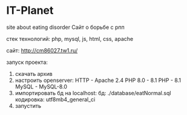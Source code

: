 # IT-Planet
site about eating disorder
Сайт о борьбе с рпп

стек технологий: php, mysql, js, html, css, apache

сайт: http://cm86027.tw1.ru/

запуск проекта:
  1. скачать архив
  2. настроить openserver:
      HTTP - Apache 2.4 PHP 8.0 - 8.1
      PHP - 8.1
      MySQL - MySQL-8.0
  3. импортировать бд на localhost:
      бд: ./database/eatNormal.sql
      кодировка: utf8mb4_general_ci
  4. запустить
      
